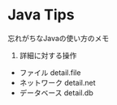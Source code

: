 # Java Tips

忘れがちなJavaの使い方のメモ

1. 詳細に対する操作
- ファイル detail.file
- ネットワーク detail.net
- データベース detail.db


